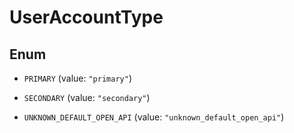 

# UserAccountType

## Enum


* `PRIMARY` (value: `"primary"`)

* `SECONDARY` (value: `"secondary"`)

* `UNKNOWN_DEFAULT_OPEN_API` (value: `"unknown_default_open_api"`)



